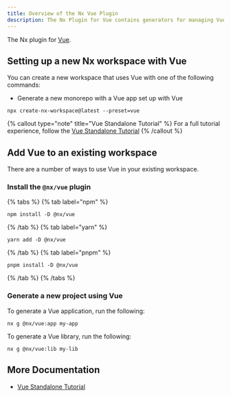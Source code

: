 ```yaml
---
title: Overview of the Nx Vue Plugin
description: The Nx Plugin for Vue contains generators for managing Vue applications and libraries within an Nx workspace. This page also explains how to configure Vue on your Nx workspace.
---
```


The Nx plugin for [Vue](https://vuejs.org/).

## Setting up a new Nx workspace with Vue

You can create a new workspace that uses Vue with one of the following commands:

- Generate a new monorepo with a Vue app set up with Vue

```shell
npx create-nx-workspace@latest --preset=vue
```

{% callout type="note" title="Vue Standalone Tutorial" %}
For a full tutorial experience, follow the [Vue Standalone Tutorial](/getting-started/tutorials/vue-standalone-tutorial)
{% /callout %}

## Add Vue to an existing workspace

There are a number of ways to use Vue in your existing workspace.

### Install the `@nx/vue` plugin

{% tabs %}
{% tab label="npm" %}

```shell
npm install -D @nx/vue
```

{% /tab %}
{% tab label="yarn" %}

```shell
yarn add -D @nx/vue
```

{% /tab %}
{% tab label="pnpm" %}

```shell
pnpm install -D @nx/vue
```

{% /tab %}
{% /tabs %}

### Generate a new project using Vue

To generate a Vue application, run the following:

```shell
nx g @nx/vue:app my-app
```

To generate a Vue library, run the following:

```shell
nx g @nx/vue:lib my-lib
```

## More Documentation

- [Vue Standalone Tutorial](/getting-started/tutorials/vue-standalone-tutorial)
